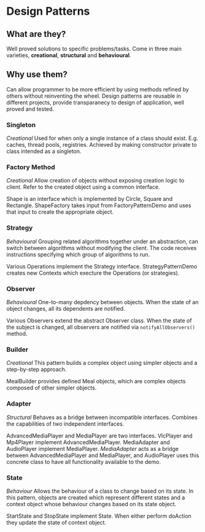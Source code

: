 # Design Patterns

## What are they?
Well proved solutions to specific problems/tasks. Come in three main varieties, **creational**, **structural** and **behavioural**. 

## Why use them?
Can allow programmer to be more efficient by using methods refined by others without reinventing the wheel.
Design patterns are reusable in different projects, provide transparanecy to design of application, well proved and tested. 

### Singleton 
*Creational* 
Used for when only a single instance of a class should exist. E.g. caches, thread pools, registries. 
Achieved by making constructor private to class intended as a singleton. 

### Factory Method
*Creational*
Allow creation of objects without exposing creation logic to client. Refer to the created object using a common interface.

Shape is an interface which is implemented by Circle, Square and Rectangle. ShapeFactory takes input from FactoryPatternDemo and uses that input to create the appropriate object. 

### Strategy 
*Behavioural*
Grouping related algorithms together under an abstraction, can switch between algorithms without modifying the client. The code receives instructions specifying which group of algorithms to run.

Various Operations implement the Strategy interface. StrategyPatternDemo creates new Contexts which execture the Operations (or strategies).

### Observer
*Behavioural*
One-to-many depdency between objects. When the state of an object changes, all its dependents are notified. 

Various Observers extend the abstract Observer class. When the state of the subject is changed, all observers are notified via `notifyAllObservers()` method. 

### Builder
*Creational*
This pattern builds a complex object using simpler objects and a step-by-step approach. 

MealBuilder provides defined Meal objects, which are complex objects composed of other simpler objects.

### Adapter
*Structural*
Behaves as a bridge between incompatible interfaces. Combines the capabilities of two independent interfaces. 

AdvancedMediaPlayer and MediaPlayer are two interfaces. VlcPlayer and Mp4Player implement AdvancedMediaPlayer. MediaAdapter and AudioPlayer implement MediaPlayer. *MediaAdapter* acts as a bridge between AdvancedMediaPlayer and MediaPlayer, and AudioPlayer uses this concrete class to have all functionality available to the demo.

### State
*Behaviour*
Allows the behaviour of a class to change based on its state. In this pattern, objects are created which represent different states and a context object whose behaviour changes based on its state object. 

StartState and StopState implement State. When either perform doAction they update the state of context object. 